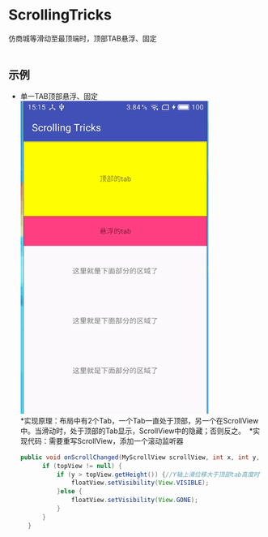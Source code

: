 # ScrollingTricks<BR>
  仿商城等滑动至最顶端时，顶部TAB悬浮、固定<BR><BR>
## 示例
* 单一TAB顶部悬浮、固定<br>
  ![](https://github.com/PuppetZ/ScrollingTricks/blob/master/art/2.gif?raw=true)<br>
  *实现原理：布局中有2个Tab，一个Tab一直处于顶部，另一个在ScrollView中。当滑动时，处于顶部的Tab显示，ScrollView中的隐藏；否则反之。
  *实现代码：需要重写ScrollView，添加一个滚动监听器<br>
  ```Java
  public void onScrollChanged(MyScrollView scrollView, int x, int y, int oldx, int oldy) {
        if (topView != null) {
            if (y > topView.getHeight()) {//Y轴上滑位移大于顶部tab高度时
                floatView.setVisibility(View.VISIBLE);
            }else {
                floatView.setVisibility(View.GONE);
            }
        }
    }
    ```

